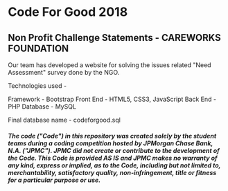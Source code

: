 # Code For Good 2018

## Non Profit Challenge Statements - CAREWORKS FOUNDATION

Our team has developed a website for solving the issues related "Need Assessment" survey done by the NGO.

Technologies used - 

Framework - Bootstrap
Front End - HTML5, CSS3, JavaScript
Back End - PHP
Database - MySQL

Final database name - codeforgood.sql

##### The code ("Code") in this repository was created solely by the student teams during a coding competition hosted by JPMorgan Chase Bank, N.A. ("JPMC").						JPMC did not create or contribute to the development of the Code.  This Code is provided AS IS and JPMC makes no warranty of any kind, express or implied, as to the Code,						including but not limited to, merchantability, satisfactory quality, non-infringement, title or fitness for a particular purpose or use.